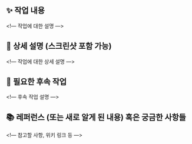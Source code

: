 ## ✨ 작업 내용
<!— 작업에 대한 설명 —>

## 📎 상세 설명 (스크린샷 포함 가능)
<!— 작업에 대한 상세 설명 —>

## 📎 필요한 후속 작업
<!— 후속 작업 설명 —>

## 📚 레퍼런스 (또는 새로 알게 된 내용) 혹은 궁금한 사항들
<!— 참고할 사항, 위키 링크 등 —>
